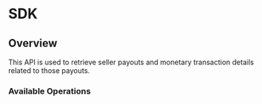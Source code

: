 # SDK

## Overview

This API is used to retrieve seller payouts and monetary transaction details related to those payouts.

### Available Operations

